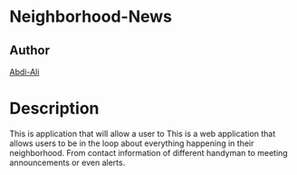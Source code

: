 # Neighborhood-News

## Author

[Abdi-Ali](https://github.com/Abdi-Ali33)

# Description
This is application that will allow a user to This is a web application that allows users to be in the loop about everything happening in their neighborhood. From contact information of different handyman to meeting announcements or even alerts.